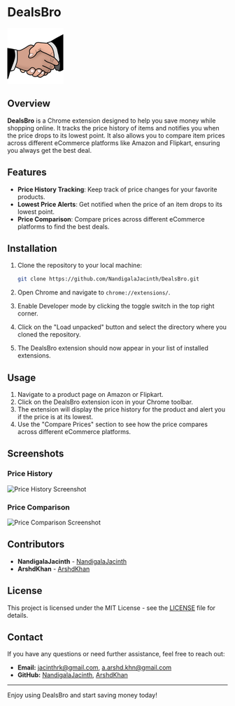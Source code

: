 # DealsBro

![DealsBro Logo](icons/icon128.png)

## Overview

**DealsBro** is a Chrome extension designed to help you save money while shopping online. It tracks the price history of items and notifies you when the price drops to its lowest point. It also allows you to compare item prices across different eCommerce platforms like Amazon and Flipkart, ensuring you always get the best deal.

## Features

- **Price History Tracking**: Keep track of price changes for your favorite products.
- **Lowest Price Alerts**: Get notified when the price of an item drops to its lowest point.
- **Price Comparison**: Compare prices across different eCommerce platforms to find the best deals.

## Installation

1. Clone the repository to your local machine:

    ```bash
    git clone https://github.com/NandigalaJacinth/DealsBro.git
    ```

2. Open Chrome and navigate to `chrome://extensions/`.
3. Enable Developer mode by clicking the toggle switch in the top right corner.
4. Click on the "Load unpacked" button and select the directory where you cloned the repository.
5. The DealsBro extension should now appear in your list of installed extensions.

## Usage

1. Navigate to a product page on Amazon or Flipkart.
2. Click on the DealsBro extension icon in your Chrome toolbar.
3. The extension will display the price history for the product and alert you if the price is at its lowest.
4. Use the "Compare Prices" section to see how the price compares across different eCommerce platforms.

## Screenshots

### Price History

![Price History Screenshot](screenshots/price-history.png)

### Price Comparison

![Price Comparison Screenshot](screenshots/price-comparison.png)

## Contributors

- **NandigalaJacinth** - [NandigalaJacinth](https://github.com/NandigalaJacinth)
- **ArshdKhan** - [ArshdKhan](https://github.com/ArshdKhan)

## License

This project is licensed under the MIT License - see the [LICENSE](LICENSE) file for details.

## Contact

If you have any questions or need further assistance, feel free to reach out:

- **Email:** jacinthrk@gmail.com, a.arshd.khn@gmail.com
- **GitHub:** [NandigalaJacinth](https://github.com/nandigalajacinth/), [ArshdKhan](https://github.com/ArshdKhan/)

---

Enjoy using DealsBro and start saving money today!
